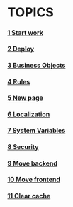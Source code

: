 # TOPICS
#### [1 Start work](https://github.com/CrappyCodeMaker)
#### [2 Deploy](https://github.com/CrappyCodeMaker)
#### [3 Business Objects](https://github.com/CrappyCodeMaker)
#### [4 Rules](https://github.com/CrappyCodeMaker)
#### [5 New page](https://github.com/CrappyCodeMaker)
#### [6 Localization](https://github.com/CrappyCodeMaker)
#### [7 System Variables](https://github.com/CrappyCodeMaker)
#### [8 Security](https://github.com/CrappyCodeMaker)
#### [9 Move backend](https://github.com/CrappyCodeMaker)
#### [10 Move frontend](https://github.com/CrappyCodeMaker)
#### [11 Clear cache](https://github.com/CrappyCodeMaker)
